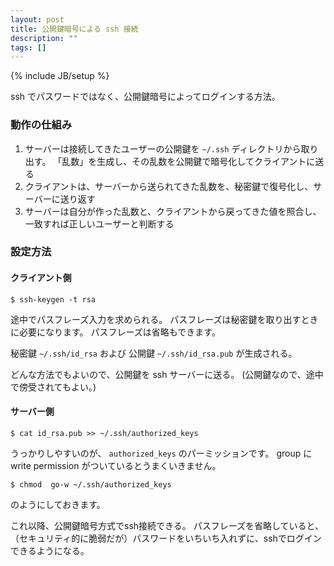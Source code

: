 ```yaml
---
layout: post
title: 公開鍵暗号による ssh 接続
description: ""
tags: []
---
```

{% include JB/setup %}

ssh でパスワードではなく、公開鍵暗号によってログインする方法。

### 動作の仕組み ###

1. サーバーは接続してきたユーザーの公開鍵を `~/.ssh` ディレクトリから取り出す。
  「乱数」を生成し、その乱数を公開鍵で暗号化してクライアントに送る
2. クライアントは、サーバーから送られてきた乱数を、秘密鍵で復号化し、サーバーに送り返す
3. サーバーは自分が作った乱数と、クライアントから戻ってきた値を照合し、一致すれば正しいユーザーと判断する

### 設定方法 ###

#### クライアント側 ####

    $ ssh-keygen -t rsa

途中でパスフレーズ入力を求められる。
パスフレーズは秘密鍵を取り出すときに必要になります。
パスフレーズは省略もできます。

秘密鍵 `~/.ssh/id_rsa` および 公開鍵 `~/.ssh/id_rsa.pub` が生成される。

どんな方法でもよいので、公開鍵を ssh サーバーに送る。
(公開鍵なので、途中で傍受されてもよい。)

#### サーバー側 ####

    $ cat id_rsa.pub >> ~/.ssh/authorized_keys

うっかりしやすいのが、 `authorized_keys` のパーミッションです。
group に write permission がついているとうまくいきません。

    $ chmod  go-w ~/.ssh/authorized_keys

のようにしておきます。

これ以降、公開鍵暗号方式でssh接続できる。
パスフレーズを省略していると、（セキュリティ的に脆弱だが）パスワードをいちいち入れずに、sshでログインできるようになる。
